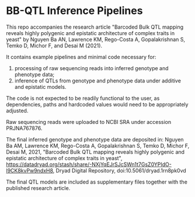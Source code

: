 # BB-QTL Inference Pipelines
This repo accompanies the research article "Barcoded Bulk QTL mapping reveals highly
polygenic and epistatic architecture of complex traits in yeast" by Nguyen Ba AN, 
Lawrence KM, Rego-Costa A, Gopalakrishnan S, Temko D, Michor F, and Desai M (2021).

It contains example pipelines and minimal code necessary for:
1. processing of raw sequencing reads into inferred genotype and phenotype data;
1. inference of QTLs from genotype and phenotype data under additive and epistatic models.

The code is not expected to be readily functional to the user, as dependencies, paths and 
hardcoded values would need to be appropriately adjusted.

Raw sequencing reads were uploaded to NCBI SRA under accession PRJNA767876.

The final inferred genotype and phenotype data are deposited in:
Nguyen Ba AM, Lawrence KM, Rego-Costa A, Gopalakrishnan S, Temko D, Michor F, Desai M, 2021, 
"Barcoded Bulk QTL mapping reveals highly polygenic and epistatic architecture of complex traits in yeast", 
https://datadryad.org/stash/share/-NXjYqEJrSJcSWn1t7GsZ0YPIdO-l9CK8kvPw9ndxH8, 
Dryad Digital Repository, doi:10.5061/dryad.1rn8pk0vd

The final QTL models are included as supplementary files together with the published research article.
